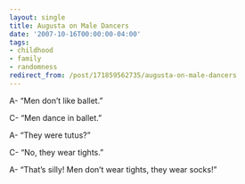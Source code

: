 ```yaml
---
layout: single
title: Augusta on Male Dancers
date: '2007-10-16T00:00:00-04:00'
tags:
- childhood
- family
- randomness
redirect_from: /post/171859562735/augusta-on-male-dancers
---
```

A- &ldquo;Men don&rsquo;t like ballet.&rdquo;

C- &ldquo;Men dance in ballet.&rdquo;

A- &ldquo;They were tutus?&rdquo;

C- &ldquo;No, they wear tights.&rdquo;

A- &ldquo;That&rsquo;s silly! Men don&rsquo;t wear tights, they wear socks!&rdquo;

